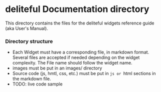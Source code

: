 # deliteful Documentation directory

This directory contains the files for the deliteful widgets reference guide (aka User's Manual).

### Directory structure
 * Each Widget must have a corresponding file, in markdown format. Several files are accepted if needed depending on the widget complexity. The File name should follow the widget name.
 * images must be put in an images/ directory
 * Source code (js, hmtl, css, etc.) must be put in ```js or ```html sections in the markdown file.
 * TODO: live code sample